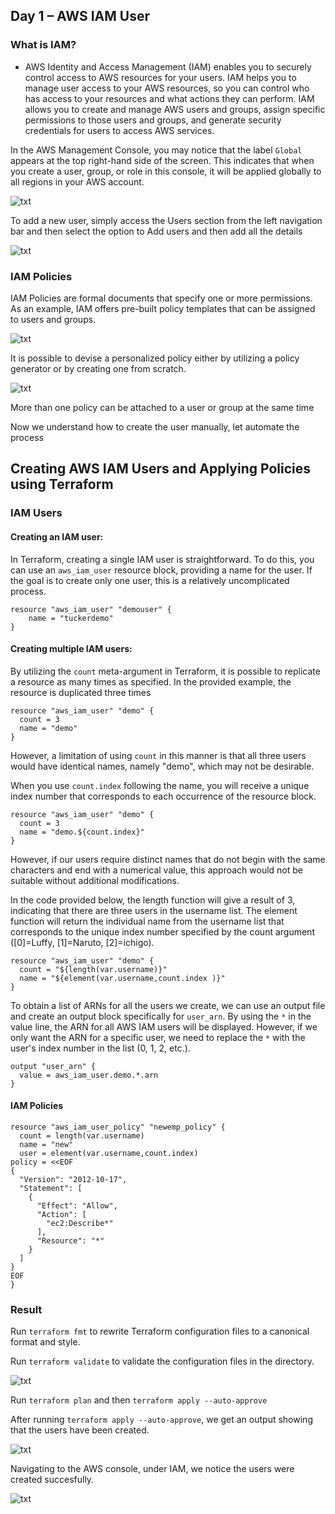 ## Day 1 – AWS IAM User

### What is IAM?

- AWS Identity and Access Management (IAM) enables you to securely control access to AWS resources for your users. IAM helps you to manage user access to your AWS resources, so you can control who has access to your resources and what actions they can perform. IAM allows you to create and manage AWS users and groups, assign specific permissions to those users and groups, and generate security credentials for users to access AWS services.

In the AWS Management Console, you may notice that the label ``Global`` appears at the top right-hand side of the screen. This indicates that when you create a user, group, or role in this console, it will be applied globally to all regions in your AWS account.

![txt](images/01.png)

To add a new user, simply access the Users section from the left navigation bar and then select the option to Add users and then add all the details

![txt](images/02.png)

### IAM Policies

IAM Policies are formal documents that specify one or more permissions. As an example, IAM offers pre-built policy templates that can be assigned to users and groups.

![txt](images/03.png)

It is possible to devise a personalized policy either by utilizing a policy generator or by creating one from scratch.

![txt](images/04.png)

More than one policy can be attached to a user or group at the same time

Now we understand how to create the user manually, let automate the process

## Creating AWS IAM Users and Applying Policies using Terraform
### IAM Users
#### Creating an IAM user:
In Terraform, creating a single IAM user is straightforward. To do this, you can use an `aws_iam_user` resource block, providing a name for the user. If the goal is to create only one user, this is a relatively uncomplicated process.

```
resource "aws_iam_user" "demouser" {
    name = "tuckerdemo"
}
```

#### Creating multiple IAM users:
By utilizing the `count` meta-argument in Terraform, it is possible to replicate a resource as many times as specified. In the provided example, the resource is duplicated three times

```
resource "aws_iam_user" "demo" {
  count = 3
  name = "demo"
}
```
However, a limitation of using `count` in this manner is that all three users would have identical names, namely "demo", which may not be desirable.

When you use `count.index` following the name, you will receive a unique index number that corresponds to each occurrence of the resource block.
```
resource "aws_iam_user" "demo" {
  count = 3
  name = "demo.${count.index}"
}   
```
However, if our users require distinct names that do not begin with the same characters and end with a numerical value, this approach would not be suitable without additional modifications.

In the code provided below, the length function will give a result of 3, indicating that there are three users in the username list. The element function will return the individual name from the username list that corresponds to the unique index number specified by the count argument ([0]=Luffy, [1]=Naruto, [2]=ichigo).

```
resource "aws_iam_user" "demo" {
  count = "${length(var.username)}"
  name = "${element(var.username,count.index )}"
}
```

To obtain a list of ARNs for all the users we create, we can use an output file and create an output block specifically for `user_arn`. By using the `*` in the value line, the ARN for all AWS IAM users will be displayed. However, if we only want the ARN for a specific user, we need to replace the `*` with the user's index number in the list (0, 1, 2, etc.).

```
output "user_arn" {
  value = aws_iam_user.demo.*.arn
}  
```

#### IAM Policies

```
resource "aws_iam_user_policy" "newemp_policy" {
  count = length(var.username)
  name = "new"
  user = element(var.username,count.index)
policy = <<EOF
{
  "Version": "2012-10-17",
  "Statement": [
    {
      "Effect": "Allow",
      "Action": [
        "ec2:Describe*"
      ],
      "Resource": "*"
    }
  ]
}
EOF
}
```

### Result
Run `terraform fmt` to rewrite Terraform configuration files to a canonical format and style.

Run `terraform validate` to validate the configuration files in the directory.

![txt](images/05.png)

Run `terraform plan` and then `terraform apply --auto-approve`

After running `terraform apply --auto-approve`, we get an output showing that the users have been created.

![txt](images/06.png)

Navigating to the AWS console, under IAM, we notice the users were created succesfully.

![txt](images/07.png)

